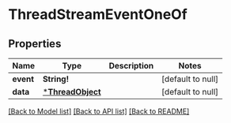 # ThreadStreamEventOneOf

## Properties
Name | Type | Description | Notes
------------ | ------------- | ------------- | -------------
**event** | **String!** |  | [default to null]
**data** | [***ThreadObject**](ThreadObject.md) |  | [default to null]

[[Back to Model list]](../README.md#documentation-for-models) [[Back to API list]](../README.md#documentation-for-api-endpoints) [[Back to README]](../README.md)


